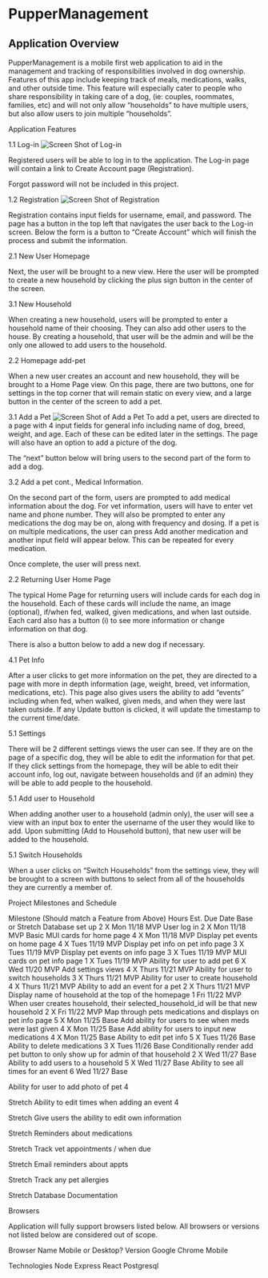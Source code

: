 # PupperManagement 

## Application Overview
PupperManagement is a mobile first web application to aid in the management and tracking of responsibilities involved in dog ownership. Features of this app include keeping track of meals, medications, walks, and other outside time. This feature will especially cater to people who share responsibility in taking care of a dog, (ie: couples, roommates, families, etc) and will not only allow “households” to have multiple users, but also allow users to join multiple “households”.



Application Features

1.1 Log-in
![Screen Shot of Log-in](readme.images/login.png)

Registered users will be able to log in to the application. The Log-in page will contain a link to Create Account page (Registration). 

Forgot password will not be included in this project.

1.2 Registration
![Screen Shot of Registration](readme.images/register.png)

Registration contains input fields for username, email, and password. The page has a button in the top left that navigates the user back to the Log-in screen. Below the form is a button to “Create Account” which will finish the process and submit the information.


2.1 New User Homepage

Next, the user will be brought to a new view. Here the user will be prompted to create a new household by clicking the plus sign button in the center of the screen.



3.1 New Household

When creating a new household, users will be prompted to enter a household name of their choosing. They can also add other users to the house. By creating a household, that user will be the admin and will be the only one allowed to add users to the household. 

2.2 Homepage add-pet

When a new user creates an account and new household, they will be brought to a Home Page view. On this page, there are two buttons, one for settings in the top corner that will remain static on every view, and a large button in the center of the screen to add a pet.

3.1 Add a Pet
![Screen Shot of Add a Pet](readme.images/addNewPet.png)
To add a pet, users are directed to a page with 4 input fields for general info including name of dog, breed, weight, and age. Each of these can be edited later in the settings. The page will also have an option to add a picture of the dog. 

The “next” button below will bring users to the second part of the form to add a dog.

3.2 Add a pet cont., Medical Information.

On the second part of the form, users are prompted to add medical information about the dog. For vet information, users will have to enter vet name and phone number. They will also be prompted to enter any medications the dog may be on, along with frequency and dosing. If a pet is on multiple medications, the user can press Add another medication and another input field will appear below. This can be repeated for every medication.

Once complete, the user will press next.


2.2 Returning User Home Page

The typical Home Page for returning users will include cards for each dog in the household. Each of these cards will include the name, an image (optional), if/when fed, walked, given medications, and when last outside. Each card also has a button (i) to see more information or change information on that dog.

There is also a button below to add a new dog if necessary.

4.1 Pet Info

After a user clicks to get more information on the pet, they are directed to a page with more in depth information (age, weight, breed, vet information, medications, etc). This page also gives users the ability to add “events” including when fed, when walked, given meds, and when they were last taken outside. If any Update button is clicked, it will update the timestamp to the current time/date.

5.1 Settings

There will be 2 different settings views the user can see. If they are on the page of a specific dog, they will be able to edit the information for that pet. If they click settings from the homepage, they will be able to edit their account info, log out, navigate between households and (if an admin) they will be able to add people to the household.











5.1 Add user to Household

When adding another user to a household (admin only), the user will see a view with an input box to enter the username of the user they would like to add. Upon submitting (Add to Household button), that new user will be added to the household. 







5.1 Switch Households

When a user clicks on “Switch Households” from the settings view, they will be brought to a screen with buttons to select from all of the households they are currently a member of.








Project Milestones and Schedule


Milestone (Should match a Feature from Above)
Hours Est.
Due Date
Base or Stretch
Database set up
2 X
Mon 11/18
MVP
User log in
2 X
Mon 11/18
MVP
Basic MUI cards for home page
4 X
Mon 11/18
MVP
Display pet events on home page
4 X
Tues 11/19
MVP
Display pet info on pet info page
3 X
Tues 11/19
MVP
Display pet events on info page
3 X
Tues 11/19
MVP
MUI cards on pet info page
1 X
Tues 11/19
MVP
Ability for user to add pet
6 X
Wed 11/20
MVP
Add settings views
4 X
Thurs 11/21
MVP
Ability for user to switch households
3 X
Thurs 11/21
MVP
Ability for user to create household
4 X
Thurs 11/21
MVP
Ability to add an event for a pet 
2 X
Thurs 11/21
MVP
Display name of household at the top of the homepage 
1 
Fri 11/22
MVP
When user creates household, their selected_household_id will be that new household
2 X
Fri 11/22
MVP
Map through pets medications and displays on pet info page
5 X
Mon 11/25
Base
Add ability for users to see when meds were last given
4 X
Mon 11/25
Base
Add ability for users to input new medications
4 X
Mon 11/25
Base
Ability to edit pet info
5 X
Tues 11/26
Base
Ability to delete medications
3 X
Tues 11/26
Base
Conditionally render add pet button to only show up for admin of that household
2 X
Wed 11/27
Base
Ability to add users to a household
5 X
Wed 11/27
Base
Ability to see all times for an event 
6 
Wed 11/27
Base








Ability for user to add photo of pet
4


Stretch 
Ability to edit times when adding an event 
4 


Stretch
Give users the ability to edit own information




Stretch
Reminders about medications




Stretch
Track vet appointments / when due




Stretch
Email reminders about appts




Stretch
Track any pet allergies




Stretch 
Database Documentation

Browsers

Application will fully support browsers listed below. All browsers or versions not listed below are considered out of scope.

Browser Name
Mobile or Desktop?
Version
Google Chrome
Mobile





Technologies
Node
Express
React
Postgresql
